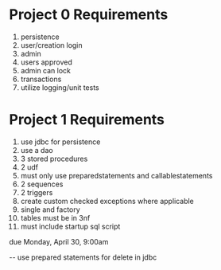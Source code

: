 Project 0 Requirements
=========================================
1. persistence
2. user/creation login
3. admin
4. users approved
5. admin can lock
6. transactions
7. utilize logging/unit tests

Project 1 Requirements
=========================================
1. use jdbc for persistence
2. use a dao
3. 3 stored procedures
4. 2 udf
5. must only use preparedstatements and callablestatements
6. 2 sequences
7. 2 triggers
8. create custom checked exceptions where applicable
9. single and factory
10. tables must be in 3nf
11. must include startup sql script

due Monday, April 30, 9:00am

-- use prepared statements for delete in jdbc